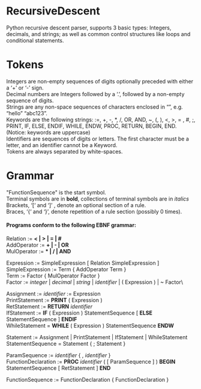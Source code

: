 # RecursiveDescent
Python recursive descent parser, supports 3 basic types: Integers, decimals, and strings; as well as common control structures like loops and conditional statements. 

# Tokens
Integers are non-empty sequences of digits optionally preceded with either a ‘+’ or ‘-’ sign.\
Decimal numbers are Integers followed by a ‘.’, followed by a non-empty sequence of digits.\
Strings are any non-space sequences of characters enclosed in “”, e.g. “hello” “abc123”.\
Keywords are the following strings: :=, +, -, *, /, OR, AND, ~, (, ), <, >, = , #, ;, PRINT, IF, ELSE, ENDIF, WHILE, ENDW, PROC, RETURN,  BEGIN, END.  (Notice: keywords are uppercase)\
Identifiers are sequences of digits or letters. The first character must be a letter, and an identifier cannot be a Keyword. \
Tokens are always separated by white-spaces.

# Grammar

"FunctionSequence"  is the start symbol.\
Terminal symbols are in **bold**, collections of terminal symbols are in *italics*\
Brackets,  ‘[‘ and ‘]’ , denote an optional section of a rule.  \
Braces,  ‘{‘ and ‘}’,  denote repetition of a rule section (possibly 0 times).

#### Programs conform to the following EBNF grammar:

Relation :=   **< | > | = | #**  \
AddOperator :=  **+ | - | OR** \
MulOperator :=   **\* | / | AND** 

Expression := SimpleExpression [ Relation SimpleExpression ]\
SimpleExpression := Term { AddOperator Term }\
Term := Factor { MulOperator Factor }\
Factor :=  *integer* | *decimal* | *string* | *identifier* | ( Expression ) | ~ Factor\

Assignment := *identifier* := Expression \
PrintStatement := **PRINT** ( Expression )\
RetStatement := **RETURN** *identifier* \
IfStatement := **IF** ( Expression ) StatementSequence [ **ELSE** StatementSequence ] **ENDIF**\
WhileStatement = **WHILE** ( Expression ) StatementSequence **ENDW**

Statement := Assignment | PrintStatement | IfStatement | WhileStatement\
StatementSequence = Statement { ; Statement }

ParamSequence :=  *identifier*  { , *identifier* }\
FunctionDeclaration := **PROC** *identifier* ( [ ParamSequence ] ) **BEGIN** StatementSequence [ RetStatement ] **END**

FunctionSequence := FunctionDeclaration { FunctionDeclaration }
